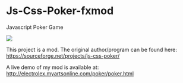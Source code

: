 # Js-Css-Poker-fxmod
Javascript Poker Game

<img src="https://i.imgur.com/dW2HKA0.png">

This project is a mod. The original author/program can be found here: https://sourceforge.net/projects/js-css-poker/

A live demo of my mod is available at: http://electrolex.myartsonline.com/poker/poker.html
